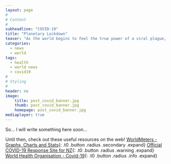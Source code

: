 ```yaml
---
layout: page
#
# Content
#
subheadline: "COVID-19"
title: "Planetary Lockdown"
teaser: "As the world begins to feel the true power of a viral plague, society is thrown into a lockdown."
categories:
  - news
  - world
tags:
  - health
  - world news
  - covid19
#
# Styling
#
header: no
image:
    title: post_covid_banner.jpg
    thumb: post_covid_banner.jpg
    homepage: post_covid_banner.jpg
mediaplayer: true
---
```

So... I will write something here soon...

Until then, check out these useful resources on the web!
[WorldMeters - Graphs, Charts and Stats](https://www.worldometers.info/coronavirus/){: .t0 .button .radius .secondary .expand}
[Official COVID-19 Response Site for NZ](https://covid19.govt.nz/){: .t0 .button .radius .warning .expand}
[World Health Organisation - Covid-19](https://www.who.int/emergencies/diseases/novel-coronavirus-2019){: .t0 .button .radius .info .expand}